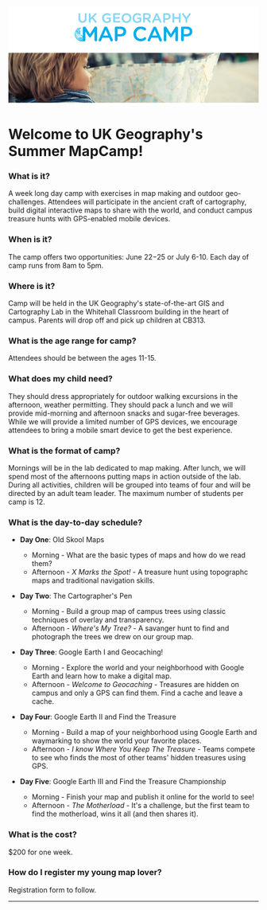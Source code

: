 ![alt text](https://raw.githubusercontent.com/boydx/MapCamp/master/MoreInfo/assets/MapCamp_Web_Header.jpg "UK Geography Summer MapCamp!")
# Welcome to UK Geography's Summer MapCamp! 

### What is it?

A week long day camp with exercises in map making and outdoor geo-challenges. Attendees will participate in the ancient craft of cartography, build digital interactive maps to share with the world, and conduct campus treasure hunts with GPS-enabled mobile devices. 

### When is it?

The camp offers two opportunities: June 22−25 or July 6-10. Each day of camp runs from 8am to 5pm.

### Where is it?

Camp will be held in the UK Geography's state-of-the-art GIS and Cartography Lab in the Whitehall Classroom building in the heart of campus. Parents will drop off and pick up children at CB313.

### What is the age range for camp?

Attendees should be between the ages 11-15. 

### What does my child need?

They should dress appropriately for outdoor walking excursions in the afternoon, weather permitting. They should pack a lunch and we will provide mid-morning and afternoon snacks and sugar-free beverages. While we will provide a limited number of GPS devices, we encourage attendees to bring a mobile smart device to get the best experience. 

### What is the format of camp?

Mornings will be in the lab dedicated to map making. After lunch, we will spend most of the afternoons putting maps in action outside of the lab. During all activities, children will be grouped into teams of four and will be directed by an adult team leader. The maximum number of students per camp is 12.

### What is the day-to-day schedule?

* __Day One__: Old Skool Maps
  * Morning - What are the basic types of maps and how do we read them?
  * Afternoon - *X Marks the Spot!* - A treasure hunt using topographc maps and traditional navigation skills.
  
* __Day Two__: The Cartographer's Pen
  * Morning - Build a group map of campus trees using classic techniques of overlay and transparency.
  * Afternoon - *Where's My Tree?* - A savanger hunt to find and photograph the trees we drew on our group map.
  
* __Day Three__: Google Earth I and Geocaching!
  * Morning - Explore the world and your neighborhood with Google Earth and learn how to make a digital map.
  * Afternoon - *Welcome to Geocaching* - Treasures are hidden on campus and only a GPS can find them. Find a cache and leave a cache.
  
* __Day Four__: Google Earth II and Find the Treasure
  * Morning - Build a map of your neighborhood using Google Earth and waymarking to show the world your favorite places.
  * Afternoon - *I know Where You Keep The Treasure* - Teams compete to see who finds the most of other teams' hidden treasures using GPS.
  
* __Day Five__: Google Earth III and Find the Treasure Championship
  * Morning - Finish your map and publish it online for the world to see!
  * Afternoon - *The Motherload* - It's a challenge, but the first team to find the motherload, wins it all (and then shares it).

### What is the cost?

$200 for one week. 

### How do I register my young map lover?

Registration form to follow.


---

